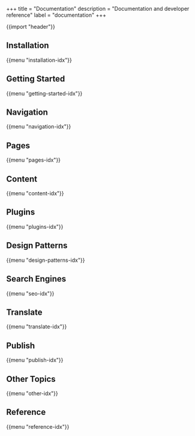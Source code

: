 +++
title = "Documentation"
description = "Documentation and developer reference"
label = "documentation"
+++

{{import "header"}}

## Installation

{{menu "installation-idx"}}

## Getting Started

{{menu "getting-started-idx"}}

## Navigation

{{menu "navigation-idx"}}

## Pages

{{menu "pages-idx"}}

## Content

{{menu "content-idx"}}

## Plugins

{{menu "plugins-idx"}}

## Design Patterns

{{menu "design-patterns-idx"}}

## Search Engines

{{menu "seo-idx"}}

## Translate

{{menu "translate-idx"}}

## Publish

{{menu "publish-idx"}}

## Other Topics

{{menu "other-idx"}}

## Reference

{{menu "reference-idx"}}
